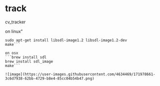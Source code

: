 # track
cv_tracker

on linux"
```sudo apt-get install libsdl1.2-dev libsdl1.2debian
sudo apt-get install libsdl-image1.2 libsdl-image1.2-dev
make```

on osx
```brew install sdl
brew install sdl_image
make```

![image](https://user-images.githubusercontent.com/4634469/171978661-3c6d7938-62bb-4729-b8e4-85cc04b54b47.png)
